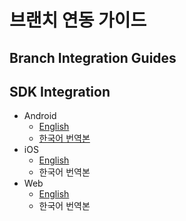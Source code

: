 # 브랜치 연동 가이드
## Branch Integration Guides

## SDK Integration
 * Android
    * [English](https://docs.branch.io/pages/apps/android/)
    * [한국어 번역본](apps/android.md)
 * iOS
    * [English](https://docs.branch.io/pages/apps/ios/)
    * 한국어 번역본
 * Web
    * [English](https://docs.branch.io/pages/web/integrate/)
    * 한국어 번역본
